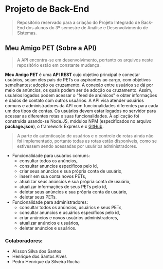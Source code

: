 # Projeto de Back-End

> Repositório reservado para a criação do Projeto Integrado de Back-End dos alunos do 3º semestre de Análise e Desenvolvimento de Sistemas.

## Meu Amigo PET (Sobre a API)

> A API encontra-se em desenvolvimento, portanto os arquivos neste repositório estão em constante mudança.

**Meu Amigo PET** é uma **API REST** cujo objetivo principal é conectar usuários, sejam eles pais de PETs ou aspirantes ao cargo, com objetivos semelhantes: adoção ou cruzamento.
A conexão entre usuários se dá por meio de anúncios, os quais podem ser de adoção ou cruzamento. Assim, usuários logados podem acessar o "feed de anúnicos" e obter informações e dados de contato com outros usuários.
A API visa atender usuários comuns e administradores da API com funcionalidades diferentes para cada um dos tipos de contas.
Os usuários devem estar logados no servidor para acessar as diferentes rotas e suas funcionalidades.
A aplicação foi construida usando-se Node.JS, módulos NPM (específicados no arquivo **package.json**), o framework Express e o [GitHub](https://github.com/Alisson3366/projeto-de-back-end).

> A parte de autenticação de usuários e o controle de rotas ainda não foi implementado, portanto todas as rotas estão disponíveis, como se estivessem sendo acessadas por usuários administradores.

-   Funcionalidade para usuários comuns:
    -   consultar todos os anúncios,
    -   consultar anuncios específicos pelo id,
    -   criar seus anúncios e sua própria conta de usuário,
    -   inserir em sua conta novos PETs,
    -   atualizar seus anúncios e sua própria conta de usuário,
    -   atualizar informações de seus PETs pelo id,
    -   deletar seus anúncios e sua própria conta de usuário,
    -   deletar seus PETs.
-   Funcionalidade para administradores:
    -   consultar todos os anúncios, usuários e seus PETs,
    -   consultar anuncios e usuários específicos pelo id,
    -   criar anúncios e novos usuários administradores,
    -   atualizar anúncios e usuários,
    -   deletar anúncios e usuários.

### Colaboradores:

-   Alisson Silva dos Santos
-   Henrique dos Santos Alves
-   Pedro Henrique da Silveira Rocha
